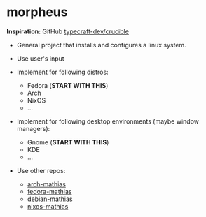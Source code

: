 # morpheus

**Inspiration:** GitHub [typecraft-dev/crucible](https://github.com/typecraft-dev/crucible)


- General project that installs and configures a linux system.
- Use user's input

- Implement for following distros:
  - Fedora (**START WITH THIS**)
  - Arch
  - NixOS
  - ...

- Implement for following desktop environments (maybe window managers):
  - Gnome (**START WITH THIS**)
  - KDE
  - ...

- Use other repos:
  - [arch-mathias](https://github.com/mathiaswouters/arch-mathias)
  - [fedora-mathias](https://github.com/mathiaswouters/fedora-mathias)
  - [debian-mathias](https://github.com/mathiaswouters/debian-mathias)
  - [nixos-mathias](https://github.com/mathiaswouters/nixos)
